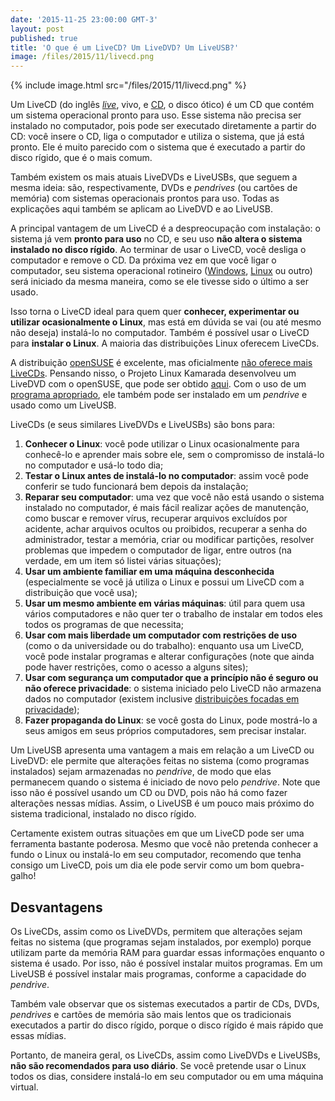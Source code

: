 ```yaml
---
date: '2015-11-25 23:00:00 GMT-3'
layout: post
published: true
title: 'O que é um LiveCD? Um LiveDVD? Um LiveUSB?'
image: /files/2015/11/livecd.png
--- 
```


{% include image.html src="/files/2015/11/livecd.png" %}

Um LiveCD (do inglês [*live*][dictionary-live], vivo, e [CD][wikipedia-cd], o disco ótico) é um CD que contém um sistema operacional pronto para uso. Esse sistema não precisa ser instalado no computador, pois pode ser executado diretamente a partir do CD: você insere o CD, liga o computador e utiliza o sistema, que já está pronto. Ele é muito parecido com o sistema que é executado a partir do disco rígido, que é o mais comum.

Também existem os mais atuais LiveDVDs e LiveUSBs, que seguem a mesma ideia: são, respectivamente, DVDs e *pendrives* (ou cartões de memória) com sistemas operacionais prontos para uso. Todas as explicações aqui também se aplicam ao LiveDVD e ao LiveUSB.

A principal vantagem de um LiveCD é a despreocupação com instalação: o sistema já vem **pronto para uso** no CD, e seu uso **não altera o sistema instalado no disco rígido**. Ao terminar de usar o LiveCD, você desliga o computador e remove o CD. Da próxima vez em que você ligar o computador, seu sistema operacional rotineiro ([Windows][windows], [Linux][linux] ou outro) será iniciado da mesma maneira, como se ele tivesse sido o último a ser usado.

Isso torna o LiveCD ideal para quem quer **conhecer, experimentar ou utilizar ocasionalmente o Linux**, mas está em dúvida se vai (ou até mesmo não deseja) instalá-lo no computador. Também é possível usar o LiveCD para **instalar o Linux**. A maioria das distribuições Linux oferecem LiveCDs.

A distribuição [openSUSE][opensuse] é excelente, mas oficialmente [não oferece mais LiveCDs][no-opensuse-livecd]. Pensando nisso, o Projeto Linux Kamarada desenvolveu um LiveDVD com o openSUSE, que pode ser obtido [aqui][download]. Com o uso de um [programa apropriado][imagewriter], ele também pode ser instalado em um *pendrive* e usado como um LiveUSB.

LiveCDs (e seus similares LiveDVDs e LiveUSBs) são bons para:

1. **Conhecer o Linux**: você pode utilizar o Linux ocasionalmente para conhecê-lo e aprender mais sobre ele, sem o compromisso de instalá-lo no computador e usá-lo todo dia;
2. **Testar o Linux antes de instalá-lo no computador**: assim você pode conferir se tudo funcionará bem depois da instalação;
3. **Reparar seu computador**: uma vez que você não está usando o sistema instalado no computador, é mais fácil realizar ações de manutenção, como buscar e remover vírus, recuperar arquivos excluídos por acidente, achar arquivos ocultos ou proibidos, recuperar a senha do administrador, testar a memória, criar ou modificar partições, resolver problemas que impedem o computador de ligar, entre outros (na verdade, em um item só listei várias situações);
4. **Usar um ambiente familiar em uma máquina desconhecida** (especialmente se você já utiliza o Linux e possui um LiveCD com a distribuição que você usa);
5. **Usar um mesmo ambiente em várias máquinas**: útil para quem usa vários computadores e não quer ter o trabalho de instalar em todos eles todos os programas de que necessita;
6. **Usar com mais liberdade um computador com restrições de uso** (como o da universidade ou do trabalho): enquanto usa um LiveCD, você pode instalar programas e alterar configurações (note que ainda pode haver restrições, como o acesso a alguns sites);
7. **Usar com segurança um computador que a princípio não é seguro ou não oferece privacidade**: o sistema iniciado pelo LiveCD não armazena dados no computador (existem inclusive [distribuições focadas em privacidade][tails]);
8. **Fazer propaganda do Linux**: se você gosta do Linux, pode mostrá-lo a seus amigos em seus próprios computadores, sem precisar instalar.

Um LiveUSB apresenta uma vantagem a mais em relação a um LiveCD ou LiveDVD: ele permite que alterações feitas no sistema (como programas instalados) sejam armazenadas no *pendrive*, de modo que elas permanecem quando o sistema é iniciado de novo pelo *pendrive*. Note que isso não é possível usando um CD ou DVD, pois não há como fazer alterações nessas mídias. Assim, o LiveUSB é um pouco mais próximo do sistema tradicional, instalado no disco rígido.

Certamente existem outras situações em que um LiveCD pode ser uma ferramenta bastante poderosa. Mesmo que você não pretenda conhecer a fundo o Linux ou instalá-lo em seu computador, recomendo que tenha consigo um LiveCD, pois um dia ele pode servir como um bom quebra-galho!

## Desvantagens

Os LiveCDs, assim como os LiveDVDs, permitem que alterações sejam feitas no sistema (que programas sejam instalados, por exemplo) porque utilizam parte da memória RAM para guardar essas informações enquanto o sistema é usado. Por isso, não é possível instalar muitos programas. Em um LiveUSB é possível instalar mais programas, conforme a capacidade do *pendrive*.

Também vale observar que os sistemas executados a partir de CDs, DVDs, *pendrives* e cartões de memória são mais lentos que os tradicionais executados a partir do disco rígido, porque o disco rígido é mais rápido que essas mídias.

Portanto, de maneira geral, os LiveCDs, assim como LiveDVDs e LiveUSBs, **não são recomendados para uso diário**. Se você pretende usar o Linux todos os dias, considere instalá-lo em seu computador ou em uma máquina virtual.

[dictionary-live]:      http://michaelis.uol.com.br/moderno/ingles/index.php?lingua=ingles-portugues&palavra=live
[wikipedia-cd]:         https://pt.wikipedia.org/wiki/Compact_Disc
[windows]:              http://www.microsoft.com/pt-br/windows
[linux]:                http://www.vivaolinux.com.br/linux/
[opensuse]:             https://www.opensuse.org/
[no-opensuse-livecd]:   https://www.linux.com/news/software/applications/865760-opensuse-leap-421-review-the-most-mature-linux-distribution
[download]:             /pt/download/
[imagewriter]:          https://pt.opensuse.org/SDB:Live_USB
[tails]:                https://tails.boum.org/index.pt.html
